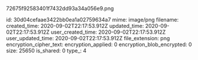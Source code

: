 72675f92583401f7432dd93a34a056e9.png

id: 30d04cefaae3422bb0ea1a02759634a7
mime: image/png
filename: 
created_time: 2020-09-02T22:17:53.912Z
updated_time: 2020-09-02T22:17:53.912Z
user_created_time: 2020-09-02T22:17:53.912Z
user_updated_time: 2020-09-02T22:17:53.912Z
file_extension: png
encryption_cipher_text: 
encryption_applied: 0
encryption_blob_encrypted: 0
size: 25650
is_shared: 0
type_: 4